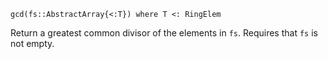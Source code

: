 ```
gcd(fs::AbstractArray{<:T}) where T <: RingElem
```

Return a greatest common divisor of the elements in `fs`. Requires that `fs` is not empty.
